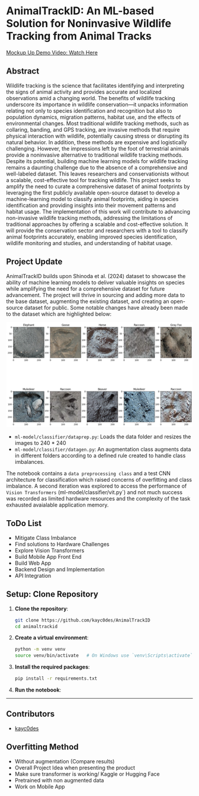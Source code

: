 # AnimalTrackID: An ML-based Solution for Noninvasive Wildlife Tracking from Animal Tracks


[Mockup Up Demo Video: Watch Here](https://drive.google.com/file/d/1WIJYdQ36cga6bWSNRFGZnqNp0RiGx58x/view?usp=sharing)

## Abstract
Wildlife tracking is the science that facilitates identifying and interpreting the signs of animal activity and provides accurate and localized observations amid a changing world. The benefits of wildlife tracking underscore its importance in wildlife conservation—it unpacks information relating not only to species identification and recognition but also to population dynamics, migration patterns, habitat use, and the effects of environmental changes. Most traditional wildlife tracking methods, such as collaring, banding, and GPS tracking, are invasive methods that require physical interaction with wildlife, potentially causing stress or disrupting its natural behavior. In addition, these methods are expensive and logistically challenging. However, the impressions left by the foot of terrestrial animals provide a noninvasive alternative to traditional wildlife tracking methods. Despite its potential, building machine learning models for wildlife tracking remains a daunting challenge due to the absence of a comprehensive and well-labeled dataset. This leaves researchers and conservationists without a scalable, cost-effective tool for tracking wildlife. This project seeks to amplify the need to curate a comprehensive dataset of animal footprints by leveraging the first publicly available open-source dataset to develop a machine-learning model to classify animal footprints, aiding in species identification and providing insights into their movement patterns and habitat usage. The implementation of this work will contribute to advancing non-invasive wildlife tracking methods, addressing the limitations of traditional approaches by offering a scalable and cost-effective solution. It will provide the conservation sector and researchers with a tool to classify animal footprints accurately, enabling improved species identification, wildlife monitoring and studies, and understanding of habitat usage.

## Project Update

AnimalTrackID builds upon Shinoda et al. (2024) dataset to showcase the ability of machine learning models to deliver valuable insights on species while amplifying the need for a comprehensive dataset for future advancement. The project will thrive in sourcing and adding more data to the base dataset, augmenting the existing dataset, and creating an open-source dataset for public. Some notable changes have already been made to the dataset which are highlighted below:

![Data Visualization](img/image.png)

- `ml-model/classifier/dataprep.py`: Loads the data folder and resizes the images to 240 * 240
- `ml-model/classifier/datagen.py`: An augmentation class augments data in different folders according to a defined rule created to handle class imbalances.

The notebook contains a `data preprocessing class` and a test CNN architecture for classification which raised concerns of overfitting and class imbalance. A second iteration was explored to access the performance of `Vision Transformers` (ml-model/classifier/vit.py`) and not much success was recorded as limited hardware resources and the complexity of the task exhausted avaialable application memory.

## ToDo List

- Mitigate Class Imbalance
- Find solutions to Hardware Challenges
- Explore Vision Transformers
- Build Mobile App Front End
- Build Web App
- Backend Design and Implementation
- API Integration

## Setup: Clone Repository

1. **Clone the repository**:
    ```bash
    git clone https://github.com/kayc0des/AnimalTrackID
    cd animaltrackid
    ```

2. **Create a virtual environment**:
    ```bash
    python -m venv venv
    source venv/bin/activate   # On Windows use `venv\Scripts\activate`
    ```

3. **Install the required packages**:
    ```bash
    pip install -r requirements.txt
    ```

4. **Run the notebook**:


---

## Contributors

- [kayc0des](https://github.com/kayc0des)

## Overfitting Method

- Without augmentation (Compare results)
- Overall Project Idea when presenting the product
- Make sure transformer is working/ Kaggle or Hugging Face
- Pretrained with non augmented data
- Work on Mobile App